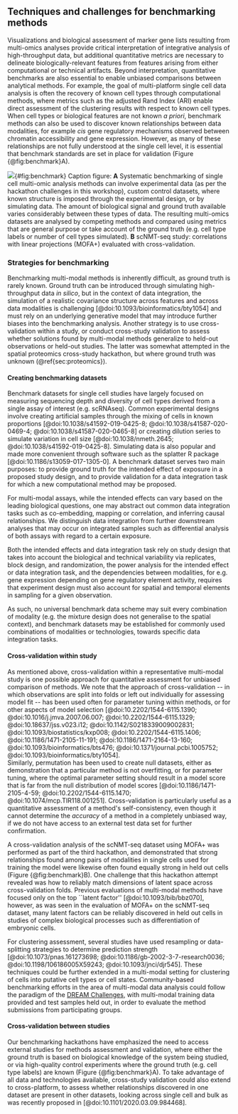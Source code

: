 ## Techniques and challenges for benchmarking methods

Visualizations and biological assessment of marker gene lists
resulting from multi-omics analyses provide critical interpretation of
integrative analysis of high-throughput data, but additional
quantitative metrics are necessary to delineate biologically-relevant
features from features arising from either computational or
technical artifacts. Beyond interpretation, quantitative benchmarks
are also essential to enable unbiased comparisons between analytical
methods. For example, the goal of multi-platform single cell data
analysis is often the recovery of known cell types through
computational methods, where metrics such as the adjusted Rand Index
(ARI) enable direct assessment of the clustering results with respect
to known cell types.  When cell types or biological features are not
known *a priori*, benchmark methods can also be used to discover known
relationships between data modalities, for example *cis* gene
regulatory mechanisms observed between chromatin accessibility and
gene expression. However, as many of these relationships are not fully understood
at the single cell level, it is essential that benchmark standards are
set in place for validation (Figure {@fig:benchmark}A).
  
![](images/Benchmark2.png){#fig:benchmark}
Caption figure: **A** Systematic benchmarking of single cell multi-omic analysis methods can involve experimental data (as per the hackathon challenges in this workshop), custom control datasets, where known structure is imposed through the experimental design, or by simulating data. The amount of biological signal and ground truth available varies considerably between these types of data. The resulting multi-omics datasets are analysed by competing methods and compared using metrics that are general purpose or take account of the ground truth (e.g. cell type labels or number of cell types simulated).
**B** scNMT-seq study: correlations with linear projections (MOFA+) evaluated with cross-validation.


### Strategies for benchmarking

Benchmarking multi-modal methods is inherently difficult, as ground
truth is rarely known. Ground truth can be introduced through simulating
high-throughput data *in silico*, but in the context of data integration,
the simulation of a realistic covariance structure across features and
across data modalities is challenging
[@doi:10.1093/bioinformatics/bty1054] and must rely on an underlying
generative model that may introduce further biases into the benchmarking
analysis. Another strategy is to use cross-validation within a study,
or conduct cross-study validation to assess whether solutions found by
multi-modal methods generalize to held-out observations or held-out
studies. The latter was somewhat attempted in the spatial proteomics
cross-study hackathon, but where ground truth was unknown
(@ref{sec:proteomics}).

<!--. Moreover, these simulations can inadvertently embed the same underlying assumptions as the computational methods employed for analysis, introducing further biases into benchmark studies. Therefore, high-throughput datasets with a known ground truth are also critical for multi-omics studies and robust testgrounds for future hackathon studies that were widely discussed throughout the workshop.-->

#### Creating benchmarking datasets

Benchmark datasets for single cell studies have largely focused on  measuring sequencing depth and diversity of cell types derived from a single assay of interest (e.g. scRNAseq). Common experimental designs involve creating artificial samples through the mixing of cells in known proportions [@doi:10.1038/s41592-019-0425-8; @doi:10.1038/s41587-020-0469-4; @doi:10.1038/s41587-020-0465-8] or creating dilution series to simulate variation in cell size [@doi:10.1038/nmeth.2645; @doi:10.1038/s41592-019-0425-8]. Simulating data is also popular and made more convenient through software such as the splatter R package [@doi:10.1186/s13059-017-1305-0]. A benchmark dataset serves two main purposes: to provide ground truth for the intended effect of exposure in a
proposed study design, and to provide validation for a data integration task for which a new computational method may be proposed.

For multi-modal assays, while the intended effects can vary based on the leading biological questions, one may abstract out common data integration tasks such as co-embedding, mapping or correlation, and inferring causal relationships. We distinguish data integration from further downstream analyses that may occur on integrated samples such as differential analysis of both assays with regard to a certain exposure.

Both the intended effects and data integration task rely on study design that takes into account the biological and technical variability via replicates, block
design, and randomization, the power analysis for the intended effect or data integration task, and the dependencies between modalities, for e.g. gene expression
depending on gene regulatory element activity, requires that experiment design must also account for spatial and temporal elements in sampling for a given observation.

As such, no universal benchmark data scheme may suit every combination of modality (e.g. the mixture design does not generalise to the spatial context), and benchmark datasets may be established for commonly used combinations of modalities or technologies, towards specific data integration tasks.
  
  
#### Cross-validation within study

As mentioned above, cross-validation within a representative
multi-modal study is one possible approach for quantitative assessment
for unbiased comparison of methods. We note that the approach of
cross-validation -- in which observations are split into folds or left
out individually for assessing model fit -- has been used often for
parameter tuning within methods, or for other aspects of model selection
[@doi:10.2202/1544-6115.1390; @doi:10.1016/j.jmva.2007.06.007;
@doi:10.2202/1544-6115.1329; @doi:10.18637/jss.v023.i12;
@doi:10.1142/S0218339009002831; @doi:10.1093/biostatistics/kxp008;
@doi:10.2202/1544-6115.1406; @doi:10.1186/1471-2105-11-191;
@doi:10.1186/1471-2164-13-160; @doi:10.1093/bioinformatics/bts476;
@doi:10.1371/journal.pcbi.1005752;
@doi:10.1093/bioinformatics/bty1054].  
Similarly, permutation has been used to create null datasets, either
as demonstration that a particular method is not overfitting, or for
parameter tuning, where the optimal parameter setting should result in
a model score that is far from the null distribution of model scores
[@doi:10.1186/1471-2105-4-59;
@doi:10.2202/1544-6115.1470; @doi:10.1074/mcp.TIR118.001251].
Cross-validation is particularly useful as a quantitative assessment
of a method's self-consistency, even though it cannot determine the
*accuracy* of a method in a completely unbiased way, if we do not have
access to an external test data set for further confirmation. 

A cross-validation analysis of the scNMT-seq dataset using MOFA+ was
performed as part of the third hackathon, and demonstrated that strong
relationships found among pairs of modalities in single cells used
for training the model were likewise often found equally strong
in held out cells (Figure {@fig:benchmark}B).  One challenge that this
hackathon attempt revealed was how to reliably match dimensions of
latent space across cross-validation folds. Previous evaluations of
multi-modal methods have focused only on the top ``latent factor''
[@doi:10.1093/bib/bbz070], however, as was seen in the evaluation of
MOFA+ on the scNMT-seq dataset, many latent factors can be reliably
discovered in held out cells in studies of complex biological
processes such as differentiation of embryonic cells.

For clustering assessment, several studies have used resampling or
data-splitting strategies to determine prediction strength
[@doi:10.1073/pnas.161273698;
@doi:10.1186/gb-2002-3-7-research0036; @doi:10.1198/106186005X59243;
@doi:10.1093/jnci/djr545]. These techniques could be further extended
in a multi-modal setting for clustering of cells into putative cell
types or cell states. Community-based benchmarking efforts in the
area of multi-modal data analysis could follow the paradigm of
the [DREAM Challenges](http://dreamchallenges.org/), with multi-modal
training data provided and test samples held out, in order to evaluate
the method submissions from participating groups.

<!--
Mike: I will add the vignettes refs in a supp table and cross refer appropriately
[cross-validation analysis of the scNMT-seq dataset](https://mikelove.github.io/BIRSBIO2020.Benchmarking.CVmofa/)
was performed as part of the hackathon for this meeting using MOFA+ (Figure {@fig:benchmark}B).
-->

#### Cross-validation between studies

Our benchmarking hackathons have emphasized the need to access
external studies for methods assessment and validation, where either
the ground truth is based on biological knowledge of the system being 
studied, or via high-quality control experiments where the ground truth 
(e.g. cell type labels) are known (Figure {@fig:benchmark}A). 
To take advantage of all data and technologies available, cross-study 
validation could also extend to cross-platform, to assess whether 
relationships discovered in one dataset are present in other datasets, 
looking across single cell and bulk as was recently proposed in [@doi:10.1101/2020.03.09.984468].

